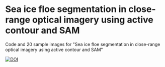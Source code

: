 # Sea ice floe segmentation in close-range optical imagery using active contour and SAM
Code and 20 sample images for "Sea ice floe segmentation in close-range optical imagery using active contour and SAM"


[![DOI](https://zenodo.org/badge/973919943.svg)](https://doi.org/10.5281/zenodo.15293762)
